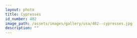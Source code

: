 ```yaml
---
layout: photo
title: Cypresses
id_number: 402
image_path: /assets/images/gallery/usa/402--cypresses.jpg
description: ""
---
```

